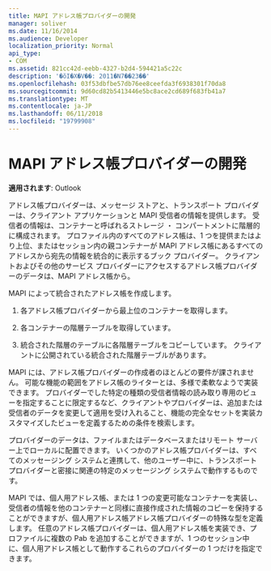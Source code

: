 ```yaml
---
title: MAPI アドレス帳プロバイダーの開発
manager: soliver
ms.date: 11/16/2014
ms.audience: Developer
localization_priority: Normal
api_type:
- COM
ms.assetid: 821cc42d-eebb-4327-b2d4-594421a5c22c
description: '�ŏI�X�V��: 2011�N7��23��'
ms.openlocfilehash: 03f53dbfbe57db76ee8ceefda3f6938301f70da8
ms.sourcegitcommit: 9d60cd82b5413446e5bc8ace2cd689f683fb41a7
ms.translationtype: MT
ms.contentlocale: ja-JP
ms.lasthandoff: 06/11/2018
ms.locfileid: "19799908"
---
```

# <a name="developing-a-mapi-address-book-provider"></a>MAPI アドレス帳プロバイダーの開発

  
  
**適用されます**: Outlook 
  
アドレス帳プロバイダーは、メッセージ ストアと、トランスポート プロバイダーは、クライアント アプリケーションと MAPI 受信者の情報を提供します。 受信者の情報は、コンテナーと呼ばれるストレージ ・ コンパートメントに階層的に構成されます。 プロファイル内のすべてのアドレス帳は、1 つを提供またはより上位、またはセッション内の親コンテナーが MAPI アドレス帳にあるすべてのアドレスから宛先の情報を統合的に表示するブック プロバイダー。 クライアントおよびその他のサービス プロバイダーにアクセスするアドレス帳プロバイダーのデータは、MAPI アドレス帳から。
  
MAPI によって統合されたアドレス帳を作成します。
  
1. 各アドレス帳プロバイダーから最上位のコンテナーを取得します。
    
2. 各コンテナーの階層テーブルを取得しています。 
    
3. 統合された階層のテーブルに各階層テーブルをコピーしています。 クライアントに公開されている統合された階層テーブルがあります。 
    
MAPI には、アドレス帳プロバイダーの作成者のほとんどの要件が課されません。 可能な機能の範囲をアドレス帳のライターとは、多様で柔軟なようで実装できます。 プロバイダーでした特定の種類の受信者情報の読み取り専用のビューを指定することに限定するなど、クライアントやプロバイダーは、追加または受信者のデータを変更して適用を受け入れること、機能の完全なセットを実装カスタマイズしたビューを定義するための条件を検索します。 
  
プロバイダーのデータは、ファイルまたはデータベースまたはリモート サーバー上でローカルに配置できます。 いくつかのアドレス帳プロバイダーは、すべてのメッセージング システムと連携して、他のユーザー中に、トランスポート プロバイダーと密接に関連の特定のメッセージング システムで動作するものです。
  
MAPI では、個人用アドレス帳、または 1 つの変更可能なコンテナーを実装し、受信者の情報を他のコンテナーと同様に直接作成された情報のコピーを保持することができますが、個人用アドレス帳アドレス帳プロバイダーの特殊な型を定義します。 任意のアドレス帳プロバイダーは、個人用アドレス帳を実装でき、プロファイルに複数の Pab を追加することができますが、1 つのセッション中に、個人用アドレス帳として動作するこれらのプロバイダーの 1 つだけを指定できます。 
  

